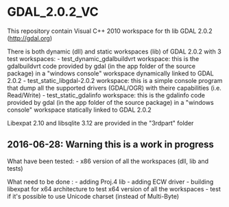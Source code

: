 # GDAL_2.0.2_VC
This repository contain Visual C++ 2010 workspace for th lib GDAL 2.0.2 (http://gdal.org)

There is both dynamic (dll) and static workspaces (lib) of GDAL 2.0.2 with 3 test workspaces:
    - test_dynamic_gdalbuildvrt workspace: 
    this is the gdalbuildvrt code provided by gdal (in the app folder of the source package) in a "windows console" workspace
    dynamically linked to GDAL 2.0.2
    - test_static_libgdal-2.0.2 workspace: 
    this is a simple console program that dump all the supported drivers (GDAL/OGR) with theire capabilities (i.e. Read/Write)
    - test_static_gdalinfo workspace: 
    this is the gdalinfo code provided by gdal (in the app folder of the source package) in a "windows console" workspace
    statically linked to GDAL 2.0.2

Libexpat 2.10 and libsqlite 3.12 are provided in the "3rdpart" folder

## 2016-06-28: Warning this is a work in progress
What have been tested:
    - x86 version of all the workspaces (dll, lib and tests) 

What need to be done :
    - adding Proj.4 lib
    - adding ECW driver
    - building libexpat for x64 architecture to test x64 version of all the workspaces
    - test if it's possible to use Unicode charset (instead of Multi-Byte)
